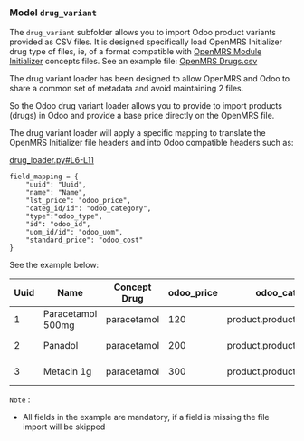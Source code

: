 ### Model `drug_variant`

The `drug_variant` subfolder allows you to import Odoo product variants provided as CSV files.
It is designed specifically load OpenMRS Initializer drug type of files, ie, of a format compatible with [OpenMRS Module Initializer](https://github.com/mekomsolutions/openmrs-module-initializer/) concepts files.
See an example file: [OpenMRS Drugs.csv](https://github.com/mekomsolutions/openmrs-module-initializer/blob/master/readme/drugs.md)

The drug variant loader has been designed to allow OpenMRS and Odoo to share a common set of metadata and avoid maintaining 2 files.

So the Odoo drug variant loader allows you to provide to import products (drugs) in Odoo and provide a base price directly on the OpenMRS file.

The drug variant loader will apply a specific mapping to translate the OpenMRS Initializer file headers and into Odoo compatible headers such as:

[drug_loader.py#L6-L11](https://github.com/mekomsolutions/odoo-initializer/blob/ce149ea01c58c1101ee43f20d5dbcbad26a332af/odoo_initializer/models/drug_loader.py#L6-L11)
```
field_mapping = {
    "uuid": "Uuid",
    "name": "Name",
    "lst_price": "odoo_price",
    "categ_id/id": "odoo_category",
    "type":"odoo_type",
    "id": "odoo_id",
    "uom_id/id": "odoo_uom",
    "standard_price": "odoo_cost"
}
```

See the example below:

| Uuid | Name |	Concept Drug |	odoo_price | odoo_category | odoo_id | odoo_type | odoo_uom | odoo_cost
| - | - | - | - | - | - | - | - | - |
| 1 | Paracetamol 500mg | paracetamol | 120 | product.product_category_all | paracetamol_500mg | Stockable Product | product.product_uom_qt | 80 |
| 2 | Panadol | paracetamol | 200 | product.product_category_all | Panadol | Stockable Product | product.product_uom_qt | 150 |
| 3 | Metacin 1g | paracetamol | 300 | product.product_category_all | Metacin_1g | Stockable Product | product.product_uom_qt | 200 |

`Note` :
- All fields in the example are mandatory, if a field is missing the file import will be skipped

